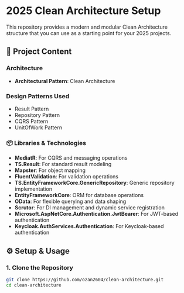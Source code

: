﻿# 2025 Clean Architecture Setup

This repository provides a modern and modular Clean Architecture structure that you can use as a starting point for your 2025 projects.



## 📁 Project Content

### Architecture

- **Architectural Pattern**: Clean Architecture

### Design Patterns Used

- Result Pattern  
- Repository Pattern  
- CQRS Pattern  
- UnitOfWork Pattern

### 📦 Libraries & Technologies

- **MediatR**: For CQRS and messaging operations  
- **TS.Result**: For standard result modeling  
- **Mapster**: For object mapping  
- **FluentValidation**: For validation operations  
- **TS.EntityFrameworkCore.GenericRepository**: Generic repository implementation  
- **EntityFrameworkCore**: ORM for database operations  
- **OData**: For flexible querying and data shaping  
- **Scrutor**: For DI management and dynamic service registration  
- **Microsoft.AspNetCore.Authentication.JwtBearer**: For JWT-based authentication  
- **Keycloak.AuthServices.Authentication**: For Keycloak-based authentication

## ⚙️ Setup & Usage

### 1. Clone the Repository

```bash
git clone https://github.com/ozan2604/clean-architecture.git
cd clean-architecture